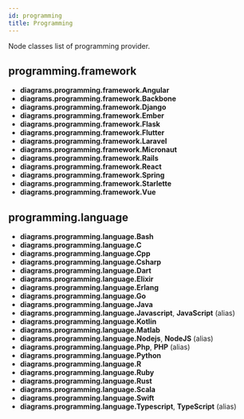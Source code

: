 ```yaml
---
id: programming
title: Programming
---
```


Node classes list of programming provider.

## programming.framework

- **diagrams.programming.framework.Angular**
- **diagrams.programming.framework.Backbone**
- **diagrams.programming.framework.Django**
- **diagrams.programming.framework.Ember**
- **diagrams.programming.framework.Flask**
- **diagrams.programming.framework.Flutter**
- **diagrams.programming.framework.Laravel**
- **diagrams.programming.framework.Micronaut**
- **diagrams.programming.framework.Rails**
- **diagrams.programming.framework.React**
- **diagrams.programming.framework.Spring**
- **diagrams.programming.framework.Starlette**
- **diagrams.programming.framework.Vue**

## programming.language

- **diagrams.programming.language.Bash**
- **diagrams.programming.language.C**
- **diagrams.programming.language.Cpp**
- **diagrams.programming.language.Csharp**
- **diagrams.programming.language.Dart**
- **diagrams.programming.language.Elixir**
- **diagrams.programming.language.Erlang**
- **diagrams.programming.language.Go**
- **diagrams.programming.language.Java**
- **diagrams.programming.language.Javascript**, **JavaScript** (alias)
- **diagrams.programming.language.Kotlin**
- **diagrams.programming.language.Matlab**
- **diagrams.programming.language.Nodejs**, **NodeJS** (alias)
- **diagrams.programming.language.Php**, **PHP** (alias)
- **diagrams.programming.language.Python**
- **diagrams.programming.language.R**
- **diagrams.programming.language.Ruby**
- **diagrams.programming.language.Rust**
- **diagrams.programming.language.Scala**
- **diagrams.programming.language.Swift**
- **diagrams.programming.language.Typescript**, **TypeScript** (alias)
